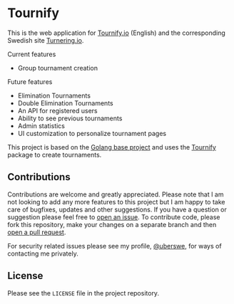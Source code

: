 # Tournify

This is the web application for [Tournify.io](https://www.tournify.io) (English) and the corresponding Swedish site [Turnering.io](https://www.turnering.io).

Current features
 - Group tournament creation

Future features
 - Elimination Tournaments
 - Double Elimination Tournaments
 - An API for registered users
 - Ability to see previous tournaments
 - Admin statistics
 - UI customization to personalize tournament pages

This project is based on the [Golang base project](https://github.com/uberswe/golang-base-project) and uses the [Tournify](https://github.com/tournify/tournify) package to create tournaments.

## Contributions

Contributions are welcome and greatly appreciated. Please note that I am not looking to add any more features to this project but I am happy to take care of bugfixes, updates and other suggestions. If you have a question or suggestion please feel free to [open an issue](https://github.com/tournify/web/issues/new). To contribute code, please fork this repository, make your changes on a separate branch and then [open a pull request](https://github.com/tournify/web/compare).

For security related issues please see my profile, [@uberswe](https://github.com/uberswe), for ways of contacting me privately. 

## License

Please see the `LICENSE` file in the project repository.
